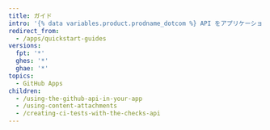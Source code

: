 ```yaml
---
title: ガイド
intro: '{% data variables.product.prodname_dotcom %} API をアプリケーション、継続的インテグレーションで使用する方法と、アプリケーションの構築方法について学びます。'
redirect_from:
  - /apps/quickstart-guides
versions:
  fpt: '*'
  ghes: '*'
  ghae: '*'
topics:
  - GitHub Apps
children:
  - /using-the-github-api-in-your-app
  - /using-content-attachments
  - /creating-ci-tests-with-the-checks-api
---
```



